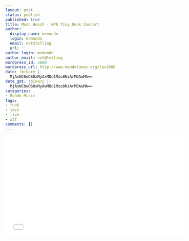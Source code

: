 ```yaml
---
layout: post
status: publish
published: true
title: Moon Hooch - NPR Tiny Desk Concert
author:
  display_name: mrmondo
  login: mrmondo
  email: not@telling
  url: ''
author_login: mrmondo
author_email: not@telling
wordpress_id: 3680
wordpress_url: http://www.mondotunes.org/?p=3680
date: !binary |-
  MjAxNC0wOS0xMyAxMDo1Mzo0NiArMDAwMA==
date_gmt: !binary |-
  MjAxNC0wOS0xMyAwMDo1Mzo0NiArMDAwMA==
categories:
- Mondo Music
tags:
- funk
- jazz
- live
- wtf
comments: []
---
```

<iframe width="560" height="315" src="//www.youtube.com/embed/wwBhxBBa7tE" frameborder="0"> </iframe>
